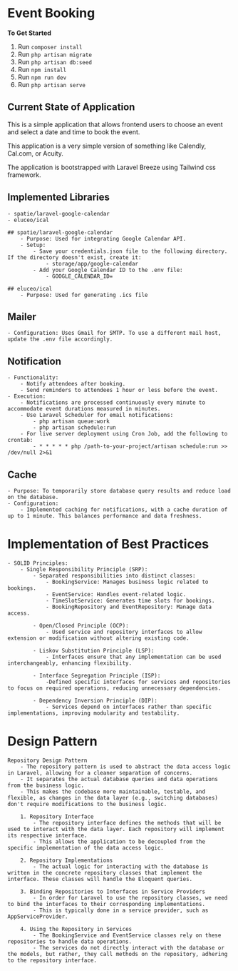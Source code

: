 # **Event Booking**

**To Get Started**

1. Run `composer install`
2. Run `php artisan migrate`
3. Run `php artisan db:seed`
4. Run `npm install`
5. Run `npm run dev`
6. Run `php artisan serve`

## **Current State of Application**

This is a simple application that allows frontend users to choose an event and select a date and time to book the event.

This application is a very simple version of something like Calendly, Cal.com, or Acuity.

The application is bootstrapped with Laravel Breeze using Tailwind css framework.

## **Implemented Libraries**
    - spatie/laravel-google-calendar
    - eluceo/ical

    ## spatie/laravel-google-calendar
        - Purpose: Used for integrating Google Calendar API.
        - Setup:
            - Save your credentials.json file to the following directory. If the directory doesn't exist, create it:
                - storage/app/google-calendar
            - Add your Google Calendar ID to the .env file:
                - GOOGLE_CALENDAR_ID=

    ## eluceo/ical
        - Purpose: Used for generating .ics file
                
## **Mailer**
    - Configuration: Uses Gmail for SMTP. To use a different mail host, update the .env file accordingly.

## **Notification**
    - Functionality:
        - Notify attendees after booking.
        - Send reminders to attendees 1 hour or less before the event.
    - Execution:
        - Notifications are processed continuously every minute to accommodate event durations measured in minutes.
        - Use Laravel Scheduler for email notifications:
            - php artisan queue:work
            - php artisan schedule:run
        - For live server deployment using Cron Job, add the following to crontab:
            - * * * * * php /path-to-your-project/artisan schedule:run >> /dev/null 2>&1

## **Cache**
    - Purpose: To temporarily store database query results and reduce load on the database.
    - Configuration:
        - Implemented caching for notifications, with a cache duration of up to 1 minute. This balances performance and data freshness.


# Implementation of Best Practices
    - SOLID Principles:
        - Single Responsibility Principle (SRP):
            - Separated responsibilities into distinct classes:
                - BookingService: Manages business logic related to bookings.
                - EventService: Handles event-related logic.
                - TimeSlotService: Generates time slots for bookings.
                - BookingRepository and EventRepository: Manage data access.

            - Open/Closed Principle (OCP):
                - Used service and repository interfaces to allow extension or modification without altering existing code.

            - Liskov Substitution Principle (LSP):
                - Interfaces ensure that any implementation can be used interchangeably, enhancing flexibility.

            - Interface Segregation Principle (ISP):
                -Defined specific interfaces for services and repositories to focus on required operations, reducing unnecessary dependencies.

            - Dependency Inversion Principle (DIP):
                - Services depend on interfaces rather than specific implementations, improving modularity and testability.

# Design Pattern
    Repository Design Pattern
        - The repository pattern is used to abstract the data access logic in Laravel, allowing for a cleaner separation of concerns. 
        - It separates the actual database queries and data operations from the business logic. 
        - This makes the codebase more maintainable, testable, and flexible, as changes in the data layer (e.g., switching databases) don't require modifications to the business logic.
    
        1. Repository Interface
            - The repository interface defines the methods that will be used to interact with the data layer. Each repository will implement its respective interface. 
            - This allows the application to be decoupled from the specific implementation of the data access logic.

        2. Repository Implementations
            - The actual logic for interacting with the database is written in the concrete repository classes that implement the interface. These classes will handle the Eloquent queries.

        3. Binding Repositories to Interfaces in Service Providers
            - In order for Laravel to use the repository classes, we need to bind the interfaces to their corresponding implementations. 
            - This is typically done in a service provider, such as AppServiceProvider.

        4. Using the Repository in Services
            - The BookingService and EventService classes rely on these repositories to handle data operations. 
            - The services do not directly interact with the database or the models, but rather, they call methods on the repository, adhering to the repository interface.